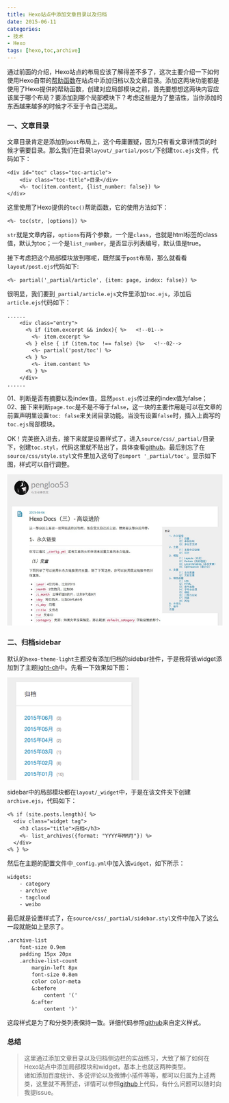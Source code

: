 ```yaml
---
title: Hexo站点中添加文章目录以及归档
date: 2015-06-11
categories:
- 技术
- Hexo
tags: [hexo,toc,archive]
---
```


通过前面的介绍，Hexo站点的布局应该了解得差不多了，这次主要介绍一下如何使用Hexo自带的[帮助函数](https://hexo.io/zh-cn/docs/helpers.html)在站点中添加归档以及文章目录。添加这两块功能都是使用了Hexo提供的帮助函数，创建对应局部模块之前，首先要想想这两块内容应该属于哪个布局？要添加到哪个局部模块下？考虑这些是为了整洁性，当你添加的东西越来越多的时候才不至于令自己混乱。
<!-- more -->
### 一、文章目录
文章目录肯定是添加到`post`布局上，这个毋庸置疑，因为只有看文章详情页的时候才需要目录。那么我们在目录`layout/_partial/post/`下创建`toc.ejs`文件，代码如下：

```
<div id="toc" class="toc-article">
	<div class="toc-title">目录</div>
	<%- toc(item.content, {list_number: false}) %>
</div>
```
这里使用了Hexo提供的`toc()`帮助函数，它的使用方法如下：

	<%- toc(str, [options]) %>
	
`str`就是文章内容，`options`有两个参数，一个是`class`，也就是html标签的class值，默认为toc；一个是`list_number`，是否显示列表编号，默认值是true。

接下考虑把这个局部模块放到哪呢，既然属于`post`布局，那么就看看`layout/post.ejs`代码如下:

	<%- partial('_partial/article', {item: page, index: false}) %>

很明显，我们要到`_partial/article.ejs`文件里添加`toc.ejs`，添加后`article.ejs`代码如下：

```
......
    <div class="entry">
      <% if (item.excerpt && index){ %>   <!--01-->
        <%- item.excerpt %>
      <% } else { if (item.toc !== false) {%>   <!--02-->
        <%- partial('post/toc') %>
      <% } %>
        <%- item.content %>
      <% } %>
    </div>
......

```

01、判断是否有摘要以及index值，显然`post.ejs`传过来的index值为false；
02、接下来判断`page.toc`是不是不等于`false`，这一块的主要作用是可以在文章的前置声明里设置`toc: false`来关闭目录功能。当没有设置`false`时，插入上面写的`toc.ejs`局部模块。

OK！完美嵌入进去，接下来就是设置样式了，进入`source/css/_partial/`目录下，创建`toc.styl`，代码这里就不贴出了，具体查看[github](https://github.com/pengloo53/light-ch)。最后别忘了在`source/css/style.styl`文件里加入这句了`@import '_partial/toc'`。显示如下图，样式可以自行调整。

![](/image/hexo/toc01.jpg)

### 二、归档sidebar
默认的`hexo-theme-light`主题没有添加归档的sidebar挂件，于是我将该widget添加到了主题[light-ch](https://github.com/pengloo53/light-ch)中。先看一下效果如下图：

![](/image/hexo/archive01.png)

sidebar中的局部模块都在`layout/_widget`中，于是在该文件夹下创建`archive.ejs`，代码如下：

```
<% if (site.posts.length){ %>
  <div class="widget tag">
    <h3 class="title">归档</h3>
	<%- list_archives({format: "YYYY年MM月"}) %>
  </div>
<% } %>
```

然后在主题的配置文件中`_config.yml`中加入该`widget`，如下所示：

	widgets:
		- category
		- archive
		- tagcloud
		- weibo

最后就是设置样式了，在`source/css/_partial/sidebar.styl`文件中加入了这么一段就能如上显示了。

```
.archive-list
	font-size 0.9em
	padding 15px 20px 
	.archive-list-count
		margin-left 8px
		font-size 0.8em
		color color-meta
		&:before
			content '('
		&:after
			content ')'
```
这段样式是为了和分类列表保持一致。详细代码参照[github](https://github.com/pengloo53/light-ch)来自定义样式。

### 总结
> 这里通过添加文章目录以及归档侧边栏的实战练习，大致了解了如何在Hexo站点中添加局部模块和widget，基本上也就这两种类型。  
诸如添加百度统计、多说评论以及微博小插件等等，都可以归属为上述两类，这里就不再赘述，详情可以参照[github](https://github.com/pengloo53/light-ch)上代码，有什么问题可以随时向我提issue。